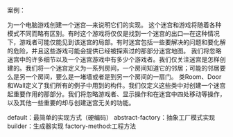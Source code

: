 案例：

为一个电脑游戏创建一个迷宫—来说明它们的实现。
这个迷宫和游戏将随着各种模式不同而略有区别。有时这个游戏将仅仅是找到一个迷宫的出口—在这种情况下，游戏者可能仅能见到该迷宫的局部。有时迷宫包括一些要解决的问题和要化解的危险，并且这些游戏可能会提供已经被探索过的那部分迷宫地图。
我们将忽略迷宫中的许多细节以及一个迷宫游戏中有多少个游戏者。我们仅关注迷宫是怎样创建的。我们将一个迷宫定义为一系列房间，一个房间知道它的邻居；可能的邻居要么是另一个房间，要么是一堵墙或者是到另一个房间的一扇门。
类Room、Door 和Wall定义了我们所有的例子中用到的构件。我们仅定义这些类中对创建一个迷宫起重要作用的那部分。我们将忽略游戏者、显示操作和在迷宫中四处移动等操作，以及其他一些重要的却与创建迷宫无关的功能。

default：最简单的实现方式（硬编码）
abstract-factory：抽象工厂模式实现
builder：生成器实现
factory-method:工程方法
